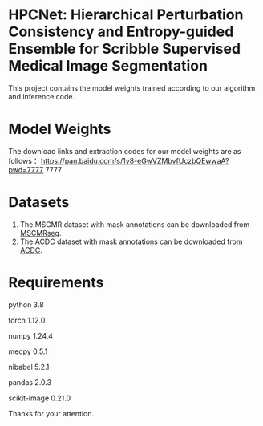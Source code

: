 # HPCNet: Hierarchical Perturbation Consistency and Entropy-guided Ensemble for Scribble Supervised Medical Image Segmentation
This project contains the model weights trained according to our algorithm and inference code.

# Model Weights
The download links and extraction codes for our model weights are as follows：
https://pan.baidu.com/s/1v8-eGwVZMbvfUczbQEwwaA?pwd=7777 
7777 

# Datasets
1. The MSCMR dataset with mask annotations can be downloaded from [MSCMRseg](https://zmiclab.github.io/zxh/0/mscmrseg19/data.html).
2. The ACDC dataset with mask annotations can be downloaded from [ACDC](https://www.creatis.insa-lyon.fr/Challenge/acdc/).

# Requirements
python 3.8

torch 1.12.0

numpy 1.24.4

medpy 0.5.1

nibabel 5.2.1

pandas 2.0.3

scikit-image 0.21.0

Thanks for your attention.
